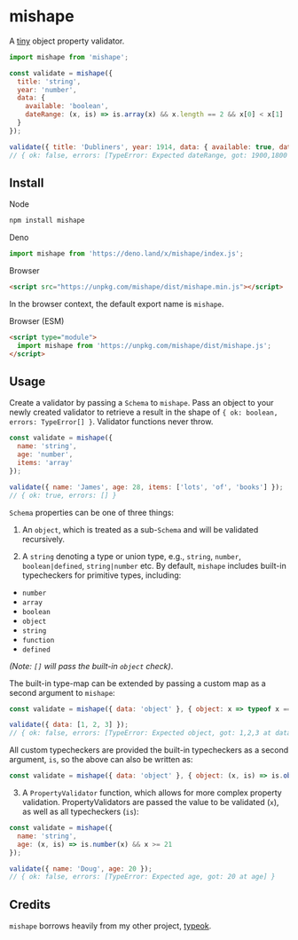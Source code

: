 # mishape

A [tiny](https://bundlephobia.com/package/mishape) object property validator.

```js
import mishape from 'mishape';

const validate = mishape({
  title: 'string',
  year: 'number',
  data: {
    available: 'boolean',
    dateRange: (x, is) => is.array(x) && x.length == 2 && x[0] < x[1]
  }
});

validate({ title: 'Dubliners', year: 1914, data: { available: true, dateRange: [1900, 1800] } })
// { ok: false, errors: [TypeError: Expected dateRange, got: 1900,1800 at data.dateRange] }
```

## Install

Node
```bash
npm install mishape
```

Deno
```js
import mishape from 'https://deno.land/x/mishape/index.js';
```

Browser
```html
<script src="https://unpkg.com/mishape/dist/mishape.min.js"></script>
```

In the browser context, the default export name is `mishape`.

Browser (ESM)
```html
<script type="module">
  import mishape from 'https://unpkg.com/mishape/dist/mishape.js';
</script>
```

## Usage

Create a validator by passing a `Schema` to `mishape`. Pass an object to your newly created validator to retrieve a result in the shape of `{ ok: boolean, errors: TypeError[] }`. Validator functions never throw.

```js
const validate = mishape({
  name: 'string',
  age: 'number',
  items: 'array'
});

validate({ name: 'James', age: 28, items: ['lots', 'of', 'books'] });
// { ok: true, errors: [] }
```

`Schema` properties can be one of three things:

1. An `object`, which is treated as a sub-`Schema` and will be validated recursively.

2. A `string` denoting a type or union type, e.g., `string`, `number`, `boolean|defined`, `string|number` etc. By default, `mishape` includes built-in typecheckers for primitive types, including:

* `number`
* `array`
* `boolean`
* `object`
* `string`
* `function`
* `defined`

*(Note: `[]` will pass the built-in `object` check)*.

The built-in type-map can be extended by passing a custom map as a second argument to `mishape`:

```js
const validate = mishape({ data: 'object' }, { object: x => typeof x == 'object' && x != null && !Array.isArray(x) });

validate({ data: [1, 2, 3] });
// { ok: false, errors: [TypeError: Expected object, got: 1,2,3 at data] }
```

All custom typecheckers are provided the built-in typecheckers as a second argument, `is`, so the above can also be written as:

```js
const validate = mishape({ data: 'object' }, { object: (x, is) => is.object(x) && !is.array(x) });
```

3. A `PropertyValidator` function, which allows for more complex property validation. PropertyValidators are passed the value to be validated (`x`), as well as all typecheckers (`is`):

```js
const validate = mishape({
  name: 'string',
  age: (x, is) => is.number(x) && x >= 21
});

validate({ name: 'Doug', age: 20 });
// { ok: false, errors: [TypeError: Expected age, got: 20 at age] }
```

## Credits

`mishape` borrows heavily from my other project, [typeok](https://github.com/kevinfiol/typeok).